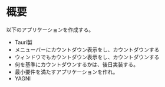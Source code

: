 # 概要

以下のアプリケーションを作成する。

* Tauri製
* メニューバーにカウントダウン表示をし、カウントダウンする
* ウィンドウでもカウントダウン表示をし、カウントダウンする
* 何を基準にカウントダウンするかは、後日実装する。
* 最小要件を満たすアプリケーションを作れ。
* YAGNI

